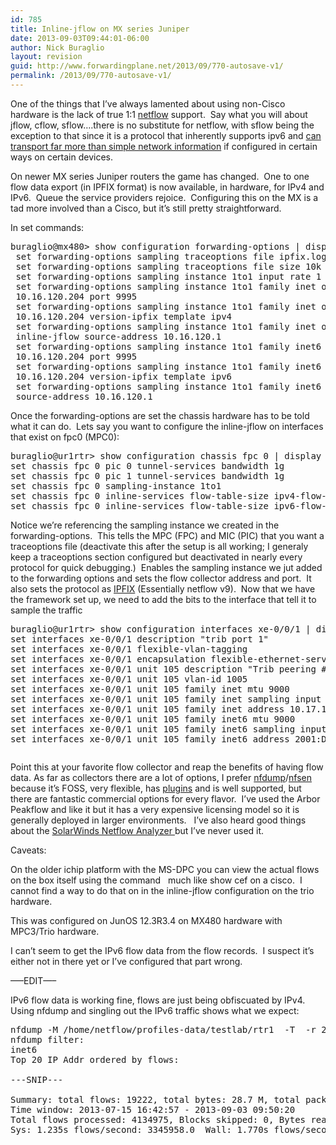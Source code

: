 ```yaml
---
id: 785
title: Inline-jflow on MX series Juniper
date: 2013-09-03T09:44:01-06:00
author: Nick Buraglio
layout: revision
guid: http://www.forwardingplane.net/2013/09/770-autosave-v1/
permalink: /2013/09/770-autosave-v1/
---
```

One of the things that I&#8217;ve always lamented about using non-Cisco hardware is the lack of true 1:1 <a href="http://en.wikipedia.org/wiki/Netflow" target="_blank">netflow</a> support.  Say what you will about jflow, cflow, sflow&#8230;.there is no substitute for netflow, with sflow being the exception to that since it is a protocol that inherently supports ipv6 and <a title="Host based sflow, or, sflow for more than just network traffic" href="http://www.forwardingplane.net/2012/10/host-based-sflow-or-sflow-for-more-than-just-network-traffic/" target="_blank">can transport far more than simple network information</a> if configured in certain ways on certain devices.

On newer MX series Juniper routers the game has changed.  One to one flow data export (in IPFIX format) is now available, in hardware, for IPv4 and IPv6.  Queue the service providers rejoice.  Configuring this on the MX is a tad more involved than a Cisco, but it&#8217;s still pretty straightforward.

In set commands:

<pre>buraglio@mx480&gt; show configuration forwarding-options | display set
 set forwarding-options sampling traceoptions file ipfix.log
 set forwarding-options sampling traceoptions file size 10k
 set forwarding-options sampling instance 1to1 input rate 1
 set forwarding-options sampling instance 1to1 family inet output flow-server \
 10.16.120.204 port 9995
 set forwarding-options sampling instance 1to1 family inet output flow-server \
 10.16.120.204 version-ipfix template ipv4
 set forwarding-options sampling instance 1to1 family inet output \ 
 inline-jflow source-address 10.16.120.1
 set forwarding-options sampling instance 1to1 family inet6 output flow-server \ 
 10.16.120.204 port 9995
 set forwarding-options sampling instance 1to1 family inet6 output flow-server \ 
 10.16.120.204 version-ipfix template ipv6
 set forwarding-options sampling instance 1to1 family inet6 output inline-jflow \ 
 source-address 10.16.120.1</pre>

Once the forwarding-options are set the chassis hardware has to be told what it can do.  Lets say you want to configure the inline-jflow on interfaces that exist on fpc0 (MPC0):

<pre>buraglio@ur1rtr&gt; show configuration chassis fpc 0 | display set
set chassis fpc 0 pic 0 tunnel-services bandwidth 1g
set chassis fpc 0 pic 1 tunnel-services bandwidth 1g
set chassis fpc 0 sampling-instance 1to1
set chassis fpc 0 inline-services flow-table-size ipv4-flow-table-size 5
set chassis fpc 0 inline-services flow-table-size ipv6-flow-table-size 5</pre>

Notice we&#8217;re referencing the sampling instance we created in the forwarding-options.  This tells the MPC (FPC) and MIC (PIC) that you want a traceoptions file (deactivate this after the setup is all working; I generaly keep a traceoptions section configured but deactivated in nearly every protocol for quick debugging.)  Enables the sampling instance we jut added to the forwarding options and sets the flow collector address and port.  It also sets the protocol as <a href="http://en.wikipedia.org/wiki/IP_Flow_Information_Export" target="_blank">IPFIX</a> (Essentially netflow v9).  Now that we have the framework set up, we need to add the bits to the interface that tell it to sample the traffic

<pre>buraglio@ur1rtr&gt; show configuration interfaces xe-0/0/1 | display set
set interfaces xe-0/0/1 description "trib port 1"
set interfaces xe-0/0/1 flexible-vlan-tagging
set interfaces xe-0/0/1 encapsulation flexible-ethernet-services
set interfaces xe-0/0/1 unit 105 description "Trib peering #1"
set interfaces xe-0/0/1 unit 105 vlan-id 1005
set interfaces xe-0/0/1 unit 105 family inet mtu 9000
set interfaces xe-0/0/1 unit 105 family inet sampling input
set interfaces xe-0/0/1 unit 105 family inet address 10.17.120.1/30
set interfaces xe-0/0/1 unit 105 family inet6 mtu 9000
set interfaces xe-0/0/1 unit 105 family inet6 sampling input
set interfaces xe-0/0/1 unit 105 family inet6 address 2001:DB8:1:dead:beef::1/64</pre>

<pre></pre>

Point this at your favorite flow collector and reap the benefits of having flow data. As far as collectors there are a lot of options, I prefer <a href="http://nfdump.sourceforge.net/" target="_blank">nfdump</a>/<a href="http://nfsen.sourceforge.net/" target="_blank">nfsen</a> because it&#8217;s FOSS, very flexible, has <a href="http://sourceforge.net/apps/trac/nfsen-plugins/" target="_blank">plugins</a> and is well supported, but there are fantastic commercial options for every flavor.  I&#8217;ve used the Arbor Peakflow and like it but it has a very expensive licensing model so it is generally deployed in larger environments.   I&#8217;ve also heard good things about the <a href="http://www.solarwinds.com/netflow-traffic-analyzer.aspx" target="_blank">SolarWinds Netflow Analyzer </a>but I&#8217;ve never used it.

Caveats:

On the older ichip platform with the MS-DPC you can view the actual flows on the box itself using the command <command>  much like show cef on a cisco.  I cannot find a way to do that on in the inline-jflow configuration on the trio hardware.

This was configured on JunOS 12.3R3.4 on MX480 hardware with MPC3/Trio hardware.

I can&#8217;t seem to get the IPv6 flow data from the flow records.  I suspect it&#8217;s either not in there yet or I&#8217;ve configured that part wrong.

&#8212;&#8211;EDIT&#8212;&#8211;

IPv6 flow data is working fine, flows are just being obfiscuated by IPv4.  Using nfdump and singling out the IPv6 traffic shows what we expect:

<pre>nfdump -M /home/netflow/profiles-data/testlab/rtr1  -T  -r 2013/09/03/nfcapd.201309030945 -n 20 -s ip/flows -6
nfdump filter:
inet6
Top 20 IP Addr ordered by flows:

---SNIP---

Summary: total flows: 19222, total bytes: 28.7 M, total packets: 45173, avg bps: 732, avg pps: 0, avg bpp: 636
Time window: 2013-07-15 16:42:57 - 2013-09-03 09:50:20
Total flows processed: 4134975, Blocks skipped: 0, Bytes read: 281643580
Sys: 1.235s flows/second: 3345958.0  Wall: 1.770s flows/second: 2335921.0</pre>

<pre></pre>